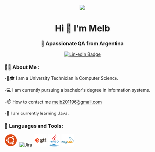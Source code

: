 <div id="header" align="center">
    <img src="https://media.giphy.com/media/l0K4n42JVSqqUvAQg/giphy.gif" width="200" />
    <h1 align="center">Hi 👋 I'm Melb</h1>
    <h3 align="center"> 📌 Apassionate QA from Argentina </h3>
</div>
<div id="badges" align="center">
      <a href="https://www.linkedin.com/in/mlunabazan/" target="_blank">
        <img src="https://img.shields.io/twitter/url?label=linkedin&logo=linkedin&style=social&url=https%3A%2F%2Fwww.linkedin.com%2Fin%2Fenahuelrodriguez%2F"
            alt="Linkedin Badge" />
    </a>
</div>

### 👨‍💻 About Me :


-👨🎓 I am a University Technician in Computer Science.

-💻 I am currently pursuing a bachelor's degree in information systems.

-📫 How to contact me melb201196@gmail.com

-🌱 I am currently learning Java.

<div align="left">
    <h3>🔨 Languages and Tools:</h3>
    <div>
        <img src="https://github.com/devicons/devicon/blob/master/icons/ubuntu/ubuntu-plain.svg" title="Ubuntu" alt="Ubuntu" width="40" height="40"/>&nbsp;
        <img src="https://cdn-icons-png.flaticon.com/512/5968/5968875.png" title="Jira" alt="Jira" width="40" height="40"/>&nbsp;
        <img src="https://github.com/devicons/devicon/blob/master/icons/git/git-original-wordmark.svg" title="Git" **alt="Git" width="40" height="40"/>
        <img src="https://github.com/devicons/devicon/blob/master/icons/java/java-original.svg" title="Java" **alt="Java" width="40" height="40"/>
        <img src="https://github.com/devicons/devicon/blob/master/icons/mysql/mysql-original-wordmark.svg" title="MySQL"  alt="MySQL" width="40" height="40"/>&nbsp;
      </div>
 </div>
